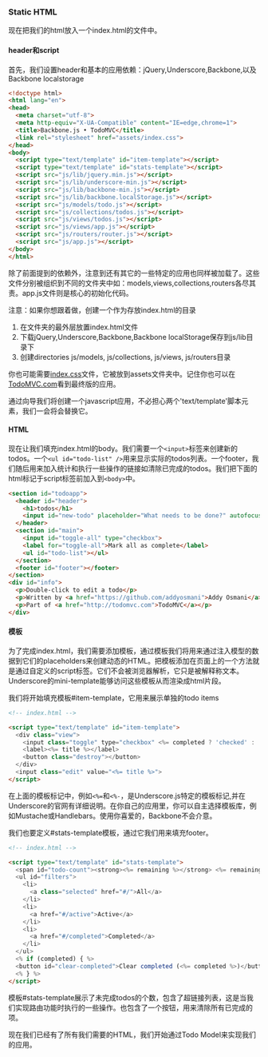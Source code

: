 ### Static HTML

现在把我们的html放入一个index.html的文件中。

#### header和script

首先，我们设置header和基本的应用依赖：jQuery,Underscore,Backbone,以及Backbone localstorage

```html
<!doctype html>
<html lang="en">
<head>
  <meta charset="utf-8">
  <meta http-equiv="X-UA-Compatible" content="IE=edge,chrome=1">
  <title>Backbone.js • TodoMVC</title>
  <link rel="stylesheet" href="assets/index.css">
</head>
<body>
  <script type="text/template" id="item-template"></script>
  <script type="text/template" id="stats-template"></script>
  <script src="js/lib/jquery.min.js"></script>
  <script src="js/lib/underscore-min.js"></script>
  <script src="js/lib/backbone-min.js"></script>
  <script src="js/lib/backbone.localStorage.js"></script>
  <script src="js/models/todo.js"></script>
  <script src="js/collections/todos.js"></script>
  <script src="js/views/todos.js"></script>
  <script src="js/views/app.js"></script>
  <script src="js/routers/router.js"></script>
  <script src="js/app.js"></script>
</body>
</html>
```

除了前面提到的依赖外，注意到还有其它的一些特定的应用也同样被加载了。这些文件分别被组织到不同的文件夹中如：models,views,collections,routers各尽其责。app.js文件则是核心的初始化代码。

注意：如果你想跟着做，创建一个作为存放index.html的目录

1. 在文件夹的最外层放置index.html文件
2. 下载jQuery,Underscore,Backbone,Backbone localStorage保存到js/lib目录下
3. 创建directories js/models, js/collections, js/views, js/routers目录

你也可能需要[index.css](https://raw.githubusercontent.com/tastejs/todomvc/gh-pages/examples/backbone/node_modules/todomvc-app-css/index.css)文件，它被放到assets文件夹中。记住你也可以在[TodoMVC.com](todomvc.com)看到最终版的应用。

通过向导我们将创建一个javascript应用，不必担心两个'text/template'脚本元素，我们一会将会替换它。

#### HTML

现在让我们填充index.html的body。我们需要一个`<input>`标签来创建新的todos。一个`<ul id="todo-list" />`用来显示实际的todos列表。一个footer，我们随后用来加入统计和执行一些操作的链接如清除已完成的todos。我们把下面的html标记于script标签前加入到`<body>`中。

```html
<section id="todoapp">
  <header id="header">
    <h1>todos</h1>
    <input id="new-todo" placeholder="What needs to be done?" autofocus>
  </header>
  <section id="main">
    <input id="toggle-all" type="checkbox">
    <label for="toggle-all">Mark all as complete</label>
    <ul id="todo-list"></ul>
  </section>
  <footer id="footer"></footer>
</section>
<div id="info">
  <p>Double-click to edit a todo</p>
  <p>Written by <a href="https://github.com/addyosmani">Addy Osmani</a></p>
  <p>Part of <a href="http://todomvc.com">TodoMVC</a></p>
</div>
```

#### 模板

为了完成index.html，我们需要添加模板，通过模板我们将用来通过注入模型的数据到它们的placeholders来创建动态的HTML。把模板添加在页面上的一个方法就是通过自定义的script标签。它们不会被浏览器解析，它只是被解释称文本。Underscore的mini-template能够访问这些模板从而渲染成html片段。

我们将开始填充模板#item-template，它用来展示单独的todo items

```html
<!-- index.html -->

<script type="text/template" id="item-template">
  <div class="view">
    <input class="toggle" type="checkbox" <%= completed ? 'checked' : '' %>>
    <label><%= title %></label>
    <button class="destroy"></button>
  </div>
  <input class="edit" value="<%= title %>">
</script>
```

在上面的模板标记中，例如`<%=`和`<%-`，是Underscore.js特定的模板标记,并在Underscore的官网有详细说明。在你自己的应用里，你可以自主选择模板库，例如Mustache或Handlebars。使用你喜爱的，Backbone不会介意。

我们也要定义#stats-template模板，通过它我们用来填充footer。

```html
<!-- index.html -->

<script type="text/template" id="stats-template">
  <span id="todo-count"><strong><%= remaining %></strong> <%= remaining === 1 ? 'item' : 'items' %> left</span>
  <ul id="filters">
    <li>
      <a class="selected" href="#/">All</a>
    </li>
    <li>
      <a href="#/active">Active</a>
    </li>
    <li>
      <a href="#/completed">Completed</a>
    </li>
  </ul>
  <% if (completed) { %>
  <button id="clear-completed">Clear completed (<%= completed %>)</button>
  <% } %>
</script>
```

模板#stats-template展示了未完成todos的个数，包含了超链接列表，这是当我们实现路由功能时执行的一些操作。也包含了一个按钮，用来清除所有已完成的项。

现在我们已经有了所有我们需要的HTML，我们开始通过Todo Model来实现我们的应用。

